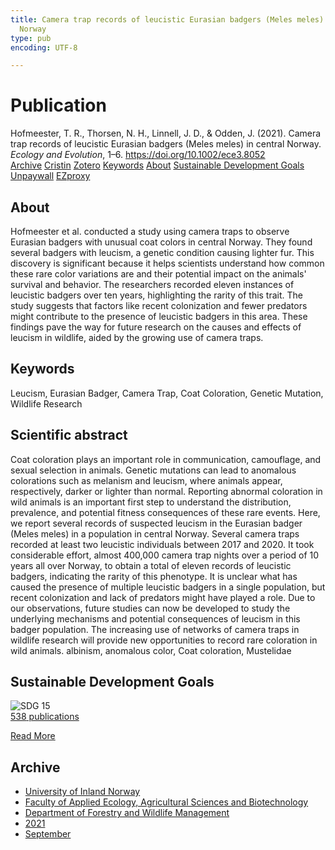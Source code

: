 ```yaml
---
title: Camera trap records of leucistic Eurasian badgers (Meles meles) in central
  Norway
type: pub
encoding: UTF-8

---
```

<h1>Publication</h1>
<article id="csl-bib-container-74BW5PQ9" class="csl-bib-container">
  <div class="csl-bib-body"> <div class="csl-entry">Hofmeester, T. R., Thorsen, N. H., Linnell, J. D., &#38; Odden, J. (2021). Camera trap records of leucistic Eurasian badgers (Meles meles) in central Norway. <i>Ecology and Evolution</i>, 1–6. <a href="https://doi.org/10.1002/ece3.8052">https://doi.org/10.1002/ece3.8052</a></div> </div>
  <div class="csl-bib-buttons">
    <a href="#taxonomy-article-74BW5PQ9" alt="archive" class="csl-bib-button">Archive</a>
    <a href="https://app.cristin.no/results/show.jsf?id=1932083" alt="Cristin" class="csl-bib-button">Cristin</a>
    <a href="http://zotero.org/groups/5881554/items/74BW5PQ9" alt="Zotero" class="csl-bib-button">Zotero</a>
    <a href="#keywords-article-74BW5PQ9" alt="keywords" class="csl-bib-button">Keywords</a>
    <a href="#about-article-74BW5PQ9" alt="about_pub" class="csl-bib-button">About</a>
    <a href="#sdg-article-74BW5PQ9" alt="sdg" class="csl-bib-button">Sustainable Development Goals</a>
    <a href="https://onlinelibrary.wiley.com/doi/pdfdirect/10.1002/ece3.8052" alt="Unpaywall" class="csl-bib-button">Unpaywall</a>
    <a href="https://onlinelibrary.wiley.com/doi/pdfdirect/10.1002/ece3.8052" alt="EZproxy" class="csl-bib-button">EZproxy</a>
  </div>
  <div id="csl-bib-meta-container-74BW5PQ9"></div>
</article>
<div id="csl-bib-meta-74BW5PQ9" class="csl-bib-meta">
  <article id="about-article-74BW5PQ9" class="about_pub-article">
    <h1>About</h1>
    Hofmeester et al. conducted a study using camera traps to observe Eurasian badgers with unusual coat colors in central Norway. They found several badgers with leucism, a genetic condition causing lighter fur. This discovery is significant because it helps scientists understand how common these rare color variations are and their potential impact on the animals' survival and behavior. The researchers recorded eleven instances of leucistic badgers over ten years, highlighting the rarity of this trait. The study suggests that factors like recent colonization and fewer predators might contribute to the presence of leucistic badgers in this area. These findings pave the way for future research on the causes and effects of leucism in wildlife, aided by the growing use of camera traps.
  </article>
  <article id="keywords-article-74BW5PQ9" class="keywords-article">
    <h1>Keywords</h1>
    Leucism, Eurasian Badger, Camera Trap, Coat Coloration, Genetic Mutation, Wildlife Research
  </article>
  <article id="abstract-article-74BW5PQ9" class="abstract-article">
    <h1>Scientific abstract</h1>
    Coat coloration plays an important role in communication, camouflage, and sexual selection in animals. Genetic mutations can lead to anomalous colorations such as melanism and leucism, where animals appear, respectively, darker or lighter than normal. Reporting abnormal coloration in wild animals is an important first step to understand the distribution, prevalence, and potential fitness consequences of these rare events. Here, we report several records of suspected leucism in the Eurasian badger (Meles meles) in a population in central Norway. Several camera traps recorded at least two leucistic individuals between 2017 and 2020. It took considerable effort, almost 400,000 camera trap nights over a period of 10 years all over Norway, to obtain a total of eleven records of leucistic badgers, indicating the rarity of this phenotype. It is unclear what has caused the presence of multiple leucistic badgers in a single population, but recent colonization and lack of predators might have played a role. Due to our observations, future studies can now be developed to study the underlying mechanisms and potential consequences of leucism in this badger population. The increasing use of networks of camera traps in wildlife research will provide new opportunities to record rare coloration in wild animals. 
albinism, anomalous color, Coat coloration, Mustelidae
  </article>
  <article id="sdg-article-74BW5PQ9" class="sdg-article">
    <h1>Sustainable Development Goals</h1>
    <div class="sdg-container"><div id="sdg15" class="sdg">
        <img src="{{< params subfolder >}}images/sdg/sdg15_en.png" class="image" alt="SDG 15">
        <div class="sdg-overlay">
          <a href="/en/archive/?key=?sdg=15#archive" class="sdg-publication-count"><span>538</span> publications</a>
          <p><a href="https://sdgs.un.org/goals/goal15" class="sdg-read-more">Read More</a></p>
        </div>
      </div></div>
  </article>
  <article id="taxonomy-article-74BW5PQ9" class="taxonomy-article">
    <h1>Archive</h1>
    <ul>
      <li>
        <a href="/en/archive/?key=3DCRN523">University of Inland Norway</a>
      </li>
      <li>
        <a href="/en/archive/?key=T77LXH6D">Faculty of Applied Ecology, Agricultural Sciences and Biotechnology</a>
      </li>
      <li>
        <a href="/en/archive/?key=7TRARPE3">Department of Forestry and Wildlife Management</a>
      </li>
      <li>
        <a href="/en/archive/?key=5LT6Q2XL">2021</a>
      </li>
      <li>
        <a href="/en/archive/?key=J5FXM384">September</a>
      </li>
    </ul>
  </article>
</div>
